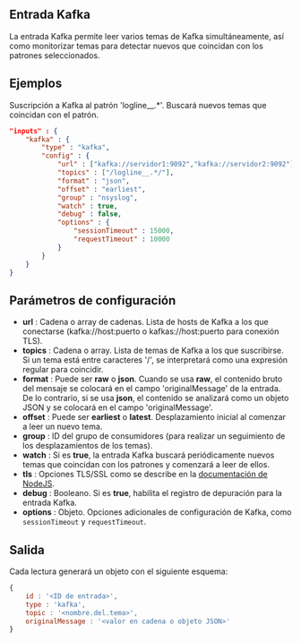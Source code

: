 ## Entrada Kafka

La entrada Kafka permite leer varios temas de Kafka simultáneamente, así como monitorizar temas para detectar nuevos que coincidan con los patrones seleccionados.

## Ejemplos

Suscripción a Kafka al patrón 'logline__.\*'. Buscará nuevos temas que coincidan con el patrón.
```json
"inputs" : {
	"kafka" : {
		"type" : "kafka",
		"config" : {
			"url" : ["kafka://servidor1:9092","kafka://servidor2:9092"],
			"topics" : ["/logline__.*/"],
			"format" : "json",
			"offset" : "earliest",
			"group" : "nsyslog",
			"watch" : true,
			"debug" : false,
			"options" : {
				"sessionTimeout" : 15000,
				"requestTimeout" : 10000
			}
		}
	}
}
```

## Parámetros de configuración
* **url** : Cadena o array de cadenas. Lista de hosts de Kafka a los que conectarse (kafka://host:puerto o kafkas://host:puerto para conexión TLS).
* **topics** : Cadena o array. Lista de temas de Kafka a los que suscribirse. Si un tema está entre caracteres '/', se interpretará como una expresión regular para coincidir.
* **format** : Puede ser **raw** o **json**. Cuando se usa **raw**, el contenido bruto del mensaje se colocará en el campo 'originalMessage' de la entrada. De lo contrario, si se usa **json**, el contenido se analizará como un objeto JSON y se colocará en el campo 'originalMessage'.
* **offset** : Puede ser **earliest** o **latest**. Desplazamiento inicial al comenzar a leer un nuevo tema.
* **group** : ID del grupo de consumidores (para realizar un seguimiento de los desplazamientos de los temas).
* **watch** : Si es **true**, la entrada Kafka buscará periódicamente nuevos temas que coincidan con los patrones y comenzará a leer de ellos.
* **tls** : Opciones TLS/SSL como se describe en la [documentación de NodeJS](https://nodejs.org/api/tls.html#tls_tls_createsecurecontext_options).
* **debug** : Booleano. Si es **true**, habilita el registro de depuración para la entrada Kafka.
* **options** : Objeto. Opciones adicionales de configuración de Kafka, como `sessionTimeout` y `requestTimeout`.

## Salida
Cada lectura generará un objeto con el siguiente esquema:
```javascript
{
	id : '<ID de entrada>',
	type : 'kafka',
	topic : '<nombre.del.tema>',
	originalMessage : '<valor en cadena o objeto JSON>'
}
```
